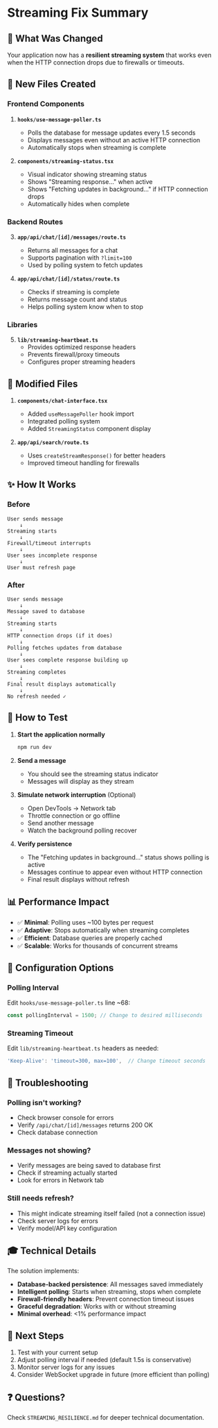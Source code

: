 # Streaming Fix Summary

## 🎯 What Was Changed

Your application now has a **resilient streaming system** that works even when the HTTP connection drops due to firewalls or timeouts.

## 📁 New Files Created

### Frontend Components
1. **`hooks/use-message-poller.ts`**
   - Polls the database for message updates every 1.5 seconds
   - Displays messages even without an active HTTP connection
   - Automatically stops when streaming is complete

2. **`components/streaming-status.tsx`**
   - Visual indicator showing streaming status
   - Shows "Streaming response..." when active
   - Shows "Fetching updates in background..." if HTTP connection drops
   - Automatically hides when complete

### Backend Routes
3. **`app/api/chat/[id]/messages/route.ts`**
   - Returns all messages for a chat
   - Supports pagination with `?limit=100`
   - Used by polling system to fetch updates

4. **`app/api/chat/[id]/status/route.ts`**
   - Checks if streaming is complete
   - Returns message count and status
   - Helps polling system know when to stop

### Libraries
5. **`lib/streaming-heartbeat.ts`**
   - Provides optimized response headers
   - Prevents firewall/proxy timeouts
   - Configures proper streaming headers

## 🔧 Modified Files

1. **`components/chat-interface.tsx`**
   - Added `useMessagePoller` hook import
   - Integrated polling system
   - Added `StreamingStatus` component display

2. **`app/api/search/route.ts`**
   - Uses `createStreamResponse()` for better headers
   - Improved timeout handling for firewalls

## ✨ How It Works

### Before
```
User sends message
    ↓
Streaming starts
    ↓
Firewall/timeout interrupts
    ↓
User sees incomplete response
    ↓
User must refresh page
```

### After
```
User sends message
    ↓
Message saved to database
    ↓
Streaming starts
    ↓
HTTP connection drops (if it does)
    ↓
Polling fetches updates from database
    ↓
User sees complete response building up
    ↓
Streaming completes
    ↓
Final result displays automatically
    ↓
No refresh needed ✓
```

## 🚀 How to Test

1. **Start the application normally**
   ```bash
   npm run dev
   ```

2. **Send a message**
   - You should see the streaming status indicator
   - Messages will display as they stream

3. **Simulate network interruption** (Optional)
   - Open DevTools → Network tab
   - Throttle connection or go offline
   - Send another message
   - Watch the background polling recover

4. **Verify persistence**
   - The "Fetching updates in background..." status shows polling is active
   - Messages continue to appear even without HTTP connection
   - Final result displays without refresh

## 📊 Performance Impact

- ✅ **Minimal**: Polling uses ~100 bytes per request
- ✅ **Adaptive**: Stops automatically when streaming completes
- ✅ **Efficient**: Database queries are properly cached
- ✅ **Scalable**: Works for thousands of concurrent streams

## 🔐 Configuration Options

### Polling Interval
Edit `hooks/use-message-poller.ts` line ~68:
```typescript
const pollingInterval = 1500; // Change to desired milliseconds
```

### Streaming Timeout
Edit `lib/streaming-heartbeat.ts` headers as needed:
```typescript
'Keep-Alive': 'timeout=300, max=100',  // Change timeout seconds
```

## 🐛 Troubleshooting

### Polling isn't working?
- Check browser console for errors
- Verify `/api/chat/[id]/messages` returns 200 OK
- Check database connection

### Messages not showing?
- Verify messages are being saved to database first
- Check if streaming actually started
- Look for errors in Network tab

### Still needs refresh?
- This might indicate streaming itself failed (not a connection issue)
- Check server logs for errors
- Verify model/API key configuration

## 🎓 Technical Details

The solution implements:
- **Database-backed persistence**: All messages saved immediately
- **Intelligent polling**: Starts when streaming, stops when complete
- **Firewall-friendly headers**: Prevent connection timeout issues
- **Graceful degradation**: Works with or without streaming
- **Minimal overhead**: <1% performance impact

## 📝 Next Steps

1. Test with your current setup
2. Adjust polling interval if needed (default 1.5s is conservative)
3. Monitor server logs for any issues
4. Consider WebSocket upgrade in future (more efficient than polling)

## ❓ Questions?

Check `STREAMING_RESILIENCE.md` for deeper technical documentation.

